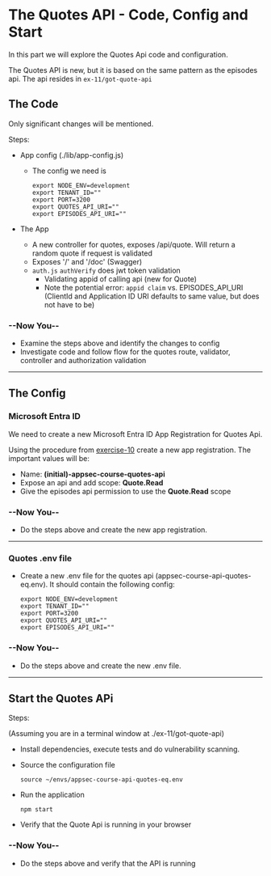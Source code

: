 # The Quotes API - Code, Config and Start

In this part we will explore the Quotes Api code and configuration.

The Quotes API is new, but it is based on the same pattern as the episodes api. The api resides in `ex-11/got-quote-api`

## The Code

Only significant changes will be mentioned.

Steps:

* App config (./lib/app-config.js)
  * The config we need is
  
    ```shell
    export NODE_ENV=development
    export TENANT_ID=""
    export PORT=3200
    export QUOTES_API_URI=""
    export EPISODES_API_URI=""
    ```

* The App
  * A new controller for quotes, exposes /api/quote. Will return a random quote if request is validated
  * Exposes '/' and '/doc' (Swagger)
  * ```auth.js``` ```authVerify``` does jwt token validation
    * Validating appid of calling api (new for Quote)
    * Note the potential error: ```appid claim``` vs. EPISODES_API_URI  (ClientId and Application ID URI defaults to same value, but does not have to be)


### --Now You--

* Examine the steps above and identify the changes to config
* Investigate code and follow flow for the quotes route, validator, controller and authorization validation
  
---

## The Config

### Microsoft Entra ID

We need to create a new Microsoft Entra ID App Registration for Quotes Api.

Using the procedure from [exercise-10](../../ex-10/doc/registering_api_in_azure_ad.md) create a new app registration. The important values will be:
* Name: **(initial)-appsec-course-quotes-api**
* Expose an api and add scope: **Quote.Read**
* Give the episodes api permission to use the **Quote.Read** scope

### --Now You--

* Do the steps above and create the new app registration.

---
### Quotes .env file

* Create a new .env file for the quotes api (appsec-course-api-quotes-eq.env). It should contain the following config:

  ```shell
  export NODE_ENV=development
  export TENANT_ID=""
  export PORT=3200
  export QUOTES_API_URI=""
  export EPISODES_API_URI=""
  ```

### --Now You--

* Do the steps above and create the new .env file.

---

## Start the Quotes APi

Steps:

(Assuming you are in a terminal window at ./ex-11/got-quote-api)

* Install dependencies, execute tests and do vulnerability scanning.  
* Source the configuration file

    ```shell
    source ~/envs/appsec-course-api-quotes-eq.env
    ```

* Run the application

    ```shell
    npm start 
    ```

* Verify that the Quote Api is running in your browser

### --Now You--

* Do the steps above and verify that the API is running

